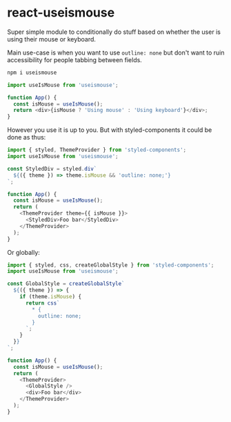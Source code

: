 react-useismouse
=============

Super simple module to conditionally do stuff based on whether the user is using their mouse or keyboard.

Main use-case is when you want to use `outline: none` but don't want to ruin accessibility for people tabbing between fields.

```bash
npm i useismouse
```

```javascript
import useIsMouse from 'useismouse';

function App() {
  const isMouse = useIsMouse();
  return <div>{isMouse ? 'Using mouse' : 'Using keyboard'}</div>;
}
```

However you use it is up to you. But with styled-components it could be done as thus:

```javascript
import { styled, ThemeProvider } from 'styled-components';
import useIsMouse from 'useismouse';

const StyledDiv = styled.div`
  ${({ theme }) => theme.isMouse && 'outline: none;'}
`;

function App() {
  const isMouse = useIsMouse();
  return (
    <ThemeProvider theme={{ isMouse }}>
      <StyledDiv>Foo bar</StyledDiv>
    </ThemeProvider>
  );
}
```

Or globally:

```javascript
import { styled, css, createGlobalStyle } from 'styled-components';
import useIsMouse from 'useismouse';

const GlobalStyle = createGlobalStyle`
  ${({ theme }) => {
    if (theme.isMouse) {
      return css`
        * {
          outline: none;
        }
      `;
    }
  }}
`;

function App() {
  const isMouse = useIsMouse();
  return (
    <ThemeProvider>
      <GlobalStyle />
      <div>Foo bar</div>
    </ThemeProvider>
  );
}
```
